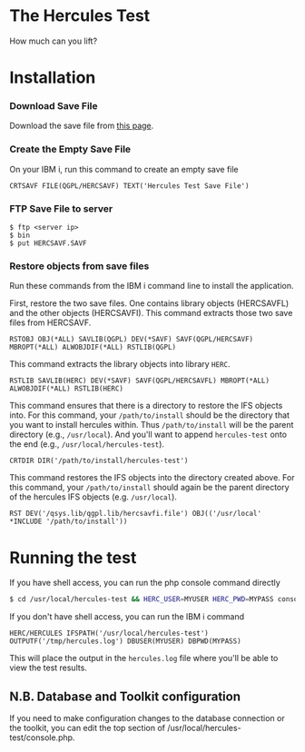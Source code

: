 # The Hercules Test
How much can you lift?

# Installation
### Download Save File
Download the save file from [this page](https://github.com/K3S/hercules-test/releases).

### Create the Empty Save File
On your IBM i, run this command to create an empty save file
```
CRTSAVF FILE(QGPL/HERCSAVF) TEXT('Hercules Test Save File')
```

### FTP Save File to server
```
$ ftp <server ip>
$ bin
$ put HERCSAVF.SAVF
```

### Restore objects from save files
Run these commands from the IBM i command line to install the application.

First, restore the two save files. One contains library objects (HERCSAVFL) and the other objects (HERCSAVFI). This command extracts those two save files from HERCSAVF.
```
RSTOBJ OBJ(*ALL) SAVLIB(QGPL) DEV(*SAVF) SAVF(QGPL/HERCSAVF) MBROPT(*ALL) ALWOBJDIF(*ALL) RSTLIB(QGPL)
```

This command extracts the library objects into library `HERC`.
```
RSTLIB SAVLIB(HERC) DEV(*SAVF) SAVF(QGPL/HERCSAVFL) MBROPT(*ALL) ALWOBJDIF(*ALL) RSTLIB(HERC)
```

This command ensures that there is a directory to restore the IFS objects into. For this command, your `/path/to/install` should be the directory that you want to install hercules within. Thus `/path/to/install` will be the parent directory (e.g., `/usr/local`). And you'll want to append `hercules-test` onto the end (e.g., `/usr/local/hercules-test`).
```
CRTDIR DIR('/path/to/install/hercules-test')
```

This command restores the IFS objects into the directory created above. For this command, your `/path/to/install` should again be the parent directory of the hercules IFS objects (e.g. `/usr/local`).
```
RST DEV('/qsys.lib/qgpl.lib/hercsavfi.file') OBJ(('/usr/local' *INCLUDE '/path/to/install'))
```

# Running the test
If you have shell access, you can run the php console command directly
```bash
$ cd /usr/local/hercules-test && HERC_USER=MYUSER HERC_PWD=MYPASS console.php app:benchmark
```

If you don't have shell access, you can run the IBM i command
```
HERC/HERCULES IFSPATH('/usr/local/hercules-test') OUTPUTF('/tmp/hercules.log') DBUSER(MYUSER) DBPWD(MYPASS)         
```
This will place the output in the `hercules.log` file where you'll be able to view the test results.

## N.B. Database and Toolkit configuration
If you need to make configuration changes to the database connection or the toolkit, you can edit the top section of /usr/local/hercules-test/console.php.

